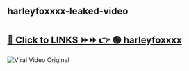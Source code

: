 
 ## harleyfoxxxx-leaked-video 

# <h2><a href="https://clipsfans.com/harleyfoxxxx&ref=git">🔗 Click to LINKS ⏩⏩ 👉 🟢 harleyfoxxxx </a></h2>

<a href="https://clipsfans.com/harleyfoxxxx&ref=git" rel="nofollow" data-target="animated-image.originalLink"><img src="https://i.ibb.co.com/xMMVF88/686577567.gif" alt="Viral Video Original" style="max-width: 100%; display: inline-block;" data-target="animated-image.originalImage"></a>
